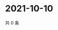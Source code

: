 # 2021-10-10

共 0 条

<!-- BEGIN WEIBO -->
<!-- 最后更新时间 Sun Oct 10 2021 12:18:04 GMT+0800 (China Standard Time) -->

<!-- END WEIBO -->
